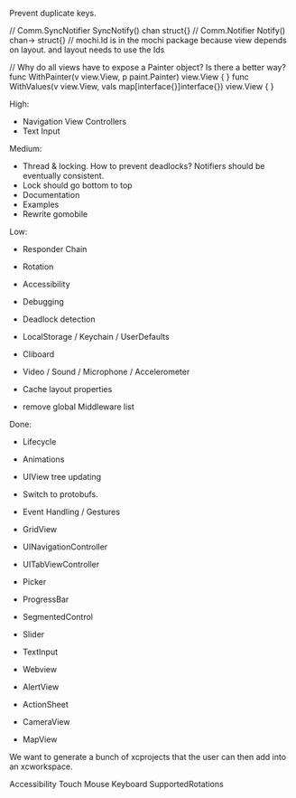 Prevent duplicate keys.

// Comm.SyncNotifier SyncNotify() chan struct{}
// Comm.Notifier Notify() chan-> struct{}
// mochi.Id is in the mochi package because view depends on layout. and layout needs to use the Ids

// Why do all views have to expose a Painter object? Is there a better way?
func WithPainter(v view.View, p paint.Painter) view.View {
}
func WithValues(v view.View, vals map[interface{}]interface{}) view.View {
}

High:
* Navigation View Controllers
* Text Input

Medium:
* Thread & locking. How to prevent deadlocks? Notifiers should be eventually consistent.
* Lock should go bottom to top
* Documentation
* Examples
* Rewrite gomobile

Low:
* Responder Chain
* Rotation
* Accessibility
* Debugging
* Deadlock detection
* LocalStorage / Keychain / UserDefaults
* Cliboard
* Video / Sound / Microphone / Accelerometer
* Cache layout properties

* remove global Middleware list


Done:
* Lifecycle
* Animations
* UIView tree updating
* Switch to protobufs.
* Event Handling / Gestures

* GridView
* UINavigationController
* UITabViewController
* Picker
* ProgressBar
* SegmentedControl
* Slider
* TextInput
* Webview
* AlertView
* ActionSheet
* CameraView
* MapView
    
We want to generate a bunch of xcprojects that the user can then add into an xcworkspace.

Accessibility
Touch
Mouse
Keyboard
SupportedRotations